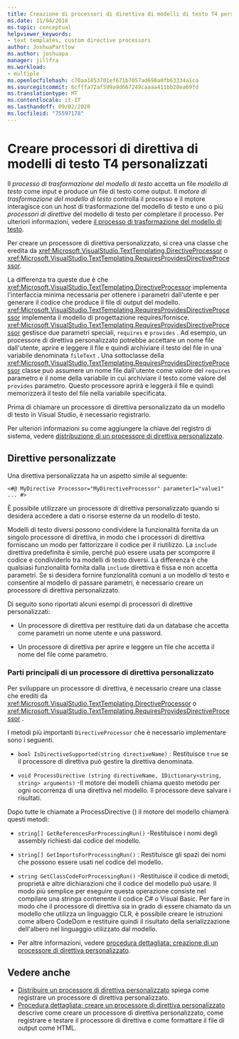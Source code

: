 ```yaml
---
title: Creazione di processori di direttiva di modelli di testo T4 personalizzati
ms.date: 11/04/2016
ms.topic: conceptual
helpviewer_keywords:
- text templates, custom directive processors
author: JoshuaPartlow
ms.author: joshuapa
manager: jillfra
ms.workload:
- multiple
ms.openlocfilehash: c70aa1853701ef671b7057ad698a0fb63334a1ca
ms.sourcegitcommit: 6cfffa72af599a9d667249caaaa411bb28ea69fd
ms.translationtype: MT
ms.contentlocale: it-IT
ms.lasthandoff: 09/02/2020
ms.locfileid: "75597178"
---
```

# <a name="create-custom-t4-text-template-directive-processors"></a>Creare processori di direttiva di modelli di testo T4 personalizzati

Il *processo di trasformazione del modello di testo* accetta un file *modello di testo* come input e produce un file di testo come output. Il *motore di trasformazione del modello di testo* controlla il processo e il motore interagisce con un host di trasformazione del modello di testo e uno o più *processori di direttive* del modello di testo per completare il processo. Per ulteriori informazioni, vedere [il processo di trasformazione del modello di testo](../modeling/the-text-template-transformation-process.md).

Per creare un processore di direttiva personalizzato, si crea una classe che eredita da <xref:Microsoft.VisualStudio.TextTemplating.DirectiveProcessor> o <xref:Microsoft.VisualStudio.TextTemplating.RequiresProvidesDirectiveProcessor>.

La differenza tra queste due è che <xref:Microsoft.VisualStudio.TextTemplating.DirectiveProcessor> implementa l'interfaccia minima necessaria per ottenere i parametri dall'utente e per generare il codice che produce il file di output del modello. <xref:Microsoft.VisualStudio.TextTemplating.RequiresProvidesDirectiveProcessor> implementa il modello di progettazione requires/fornisce. <xref:Microsoft.VisualStudio.TextTemplating.RequiresProvidesDirectiveProcessor> gestisce due parametri speciali, `requires` e `provides` .  Ad esempio, un processore di direttiva personalizzato potrebbe accettare un nome file dall'utente, aprire e leggere il file e quindi archiviare il testo del file in una variabile denominata `fileText` . Una sottoclasse della <xref:Microsoft.VisualStudio.TextTemplating.RequiresProvidesDirectiveProcessor> classe può assumere un nome file dall'utente come valore del `requires` parametro e il nome della variabile in cui archiviare il testo come valore del `provides` parametro. Questo processore aprirà e leggerà il file e quindi memorizzerà il testo del file nella variabile specificata.

Prima di chiamare un processore di direttiva personalizzato da un modello di testo in Visual Studio, è necessario registrarlo.

Per ulteriori informazioni su come aggiungere la chiave del registro di sistema, vedere [distribuzione di un processore di direttiva personalizzato](../modeling/deploying-a-custom-directive-processor.md).

## <a name="custom-directives"></a>Direttive personalizzate

Una direttiva personalizzata ha un aspetto simile al seguente:

`<#@ MyDirective Processor="MyDirectiveProcessor" parameter1="value1" ... #>`

È possibile utilizzare un processore di direttiva personalizzato quando si desidera accedere a dati o risorse esterne da un modello di testo.

Modelli di testo diversi possono condividere la funzionalità fornita da un singolo processore di direttiva, in modo che i processori di direttiva forniscano un modo per fattorizzare il codice per il riutilizzo. La `include` direttiva predefinita è simile, perché può essere usata per scomporre il codice e condividerlo tra modelli di testo diversi. La differenza è che qualsiasi funzionalità fornita dalla `include` direttiva è fissa e non accetta parametri. Se si desidera fornire funzionalità comuni a un modello di testo e consentire al modello di passare parametri, è necessario creare un processore di direttiva personalizzato.

Di seguito sono riportati alcuni esempi di processori di direttive personalizzati:

- Un processore di direttiva per restituire dati da un database che accetta come parametri un nome utente e una password.

- Un processore di direttiva per aprire e leggere un file che accetta il nome del file come parametro.

### <a name="principal-parts-of-a-custom-directive-processor"></a>Parti principali di un processore di direttiva personalizzato

Per sviluppare un processore di direttiva, è necessario creare una classe che erediti da <xref:Microsoft.VisualStudio.TextTemplating.DirectiveProcessor> o <xref:Microsoft.VisualStudio.TextTemplating.RequiresProvidesDirectiveProcessor> .

I metodi più importanti `DirectiveProcessor` che è necessario implementare sono i seguenti.

- `bool IsDirectiveSupported(string directiveName)` : Restituisce `true` se il processore di direttiva può gestire la direttiva denominata.

- `void ProcessDirective (string directiveName, IDictionary<string, string> arguments)` -Il motore dei modelli chiama questo metodo per ogni occorrenza di una direttiva nel modello. Il processore deve salvare i risultati.

Dopo tutte le chiamate a ProcessDirective () il motore del modello chiamerà questi metodi:

- `string[] GetReferencesForProcessingRun()` -Restituisce i nomi degli assembly richiesti dal codice del modello.

- `string[] GetImportsForProcessingRun()` : Restituisce gli spazi dei nomi che possono essere usati nel codice del modello.

- `string GetClassCodeForProcessingRun()` -Restituisce il codice di metodi, proprietà e altre dichiarazioni che il codice del modello può usare. Il modo più semplice per eseguire questa operazione consiste nel compilare una stringa contenente il codice C# o Visual Basic. Per fare in modo che il processore di direttiva sia in grado di essere chiamato da un modello che utilizza un linguaggio CLR, è possibile creare le istruzioni come albero CodeDom e restituire quindi il risultato della serializzazione dell'albero nel linguaggio utilizzato dal modello.

- Per altre informazioni, vedere [procedura dettagliata: creazione di un processore di direttiva personalizzato](../modeling/walkthrough-creating-a-custom-directive-processor.md).

## <a name="see-also"></a>Vedere anche

- [Distribuire un processore di direttiva personalizzato](../modeling/deploying-a-custom-directive-processor.md) spiega come registrare un processore di direttiva personalizzato.
- [Procedura dettagliata: creare un processore di direttiva personalizzato](../modeling/walkthrough-creating-a-custom-directive-processor.md) descrive come creare un processore di direttiva personalizzato, come registrare e testare il processore di direttiva e come formattare il file di output come HTML.

